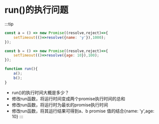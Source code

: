 # run()的执行问题
:::tip
```js
const a = () => new Promise((resolve,reject)=>{
    setTimeout(()=>resolve({name: 'y'}),1000);
});

const b = () => new Promise((resolve,reject)=>{
    setTimeout(()=>resolve({age: 10}),100);
});

function run(){
    a();
    b();
}
```
* run()的执行时间大概是多少？
* 修改run函数，将运行时间变成两个promise执行时间的总和
* 修改run函数，将运行时为最长的promise执行时间
* 修改run函数，将其运行结果可得到a、b promise 值的结合{name: 'y',age: 10}
:::